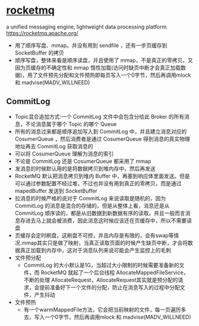 # [rocketmq](https://github.com/apache/rocketmq)

 a unified messaging engine, lightweight data processing platform. https://rocketmq.apache.org/

* 用了顺序写盘、mmap。并没有用到 sendfile ，还有一步页缓存到 SocketBuffer 的拷贝
* 顺序写盘，整体来看是顺序读盘，并且使用了 mmap，不是真正的零拷贝。又因为页缓存的不确定性和 mmap 惰性加载(访问时缺页中断才会真正加载数据)，用了文件预先分配和文件预热即每页写入一个0字节，然后再调用mlock 和 madvise(MADV_WILLNEED)

## CommitLog

* Topic混合追加方式:一个 CommitLog 文件中会包含分给此 Broker 的所有消息，不论消息属于哪个 Topic 的哪个 Queue
* 所有的消息过来都是顺序追加写入到 CommitLog 中，并且建立消息对应的 CosumerQueue ，然后消费者是通过 CosumerQueue 得到消息的真实物理地址再去 CommitLog 获取消息的
* 可以将 CosumerQueue 理解为消息的索引
* 不论是 CommitLog 还是 CosumerQueue 都采用了 mmap
* 发消息的时候默认用的是将数据拷贝到堆内存中，然后再发送
* RocketMQ 默认把消息拷贝到堆内 Buffer 中，再塞到响应体里面发送。但是可以通过参数配置不经过堆，不过也并没有用到真正的零拷贝，而是通过mapedBuffer 发送到 SocketBuffer
* 拉消息的时候严格的说对于 CommitLog 来说读取是随机的，因为 CommitLog 的消息是混合的存储的，但是从整体上看，消息还是从 CommitLog 顺序读的，都是从旧数据到新数据有序的读取。并且一般而言消息存进去马上就会被消费，因此消息这时候应该还在页缓存中，所以不需要读盘
* 页缓存会定时刷盘，这刷盘不可控，并且内存是有限的，会有swap等情况.mmap其实只是做了映射，当真正读取页面的时候产生缺页中断，才会将数据真正加载到内存中，这对于消息队列来说可能会产生监控上的毛刺
* 文件预分配
  - CommitLog 的大小默认是1G，当超过大小限制的时候需要准备新的文件，而 RocketMQ 就起了一个后台线程 AllocateMappedFileService，不断的处理 AllocateRequest，AllocateRequest其实就是预分配的请求，会提前准备好下一个文件的分配，防止在消息写入的过程中分配文件，产生抖动
* 文件预热
  - 有一个warmMappedFile方法，它会把当前映射的文件，每一页遍历多去，写入一个0字节，然后再调用mlock 和 madvise(MADV_WILLNEED)
